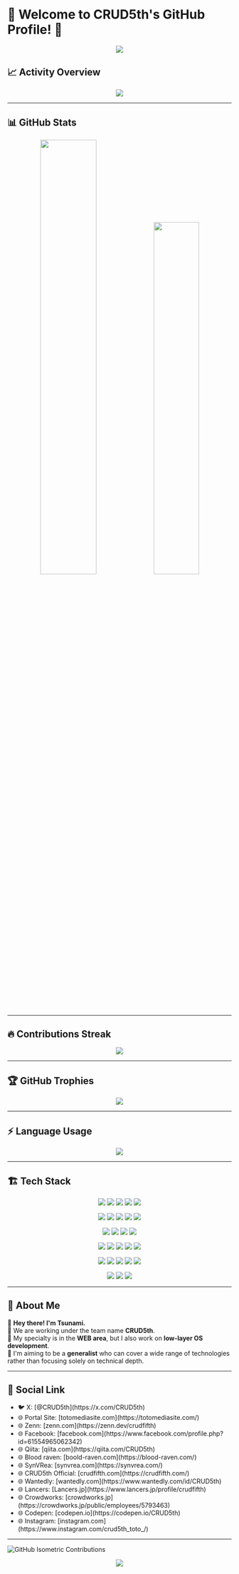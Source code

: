 # 🚀 Welcome to CRUD5th's GitHub Profile! 🚀

<p align="center">
  <img src="https://readme-typing-svg.herokuapp.com?font=Fira+Code&duration=4000&pause=500&color=F74C00&center=true&vCenter=true&width=500&height=50&lines=Hey+there!+I'm+Tsunami!;CRUD5th+Team+Lead;Generalist+%7C+Web+%26+OS+Dev+;Let's+Code+Something+Awesome!+%f0%9f%94%a5">
</p>

## 📈 **Activity Overview**
<p align="center">
  <img src="https://github-readme-activity-graph.vercel.app/graph?username=crudfifth&bg_color=000000&color=FF5555&line=FF5555&point=FFFFFF&area=true&hide_border=true">
</p>

---

## 📊 GitHub Stats
<p align="center">
  <img src="https://github-readme-stats.vercel.app/api?username=crudfifth&show_icons=true&theme=radical" width="50%">
  <img src="https://github-readme-stats.vercel.app/api/top-langs/?username=crudfifth&layout=compact&theme=tokyonight" width="45%">
</p>

---

## 🔥 Contributions Streak
<p align="center">
  <img src="https://github-readme-streak-stats.herokuapp.com/?user=crudfifth&theme=radical">
</p>

---

## 🏆 GitHub Trophies
<p align="center">
  <img src="https://github-profile-trophy.vercel.app/?username=crudfifth&theme=radical&margin-w=15">
</p>

---

## ⚡ **Language Usage**
<p align="center">
  <img src="https://github-readme-stats.vercel.app/api/top-langs/?username=crudfifth&layout=compact&theme=tokyonight">
</p>

---

## 🏗 **Tech Stack**
<p align="center">
  <img src="https://img.shields.io/badge/HTML-E34F26?style=for-the-badge&logo=html5&logoColor=white">
  <img src="https://img.shields.io/badge/CSS-1572B6?style=for-the-badge&logo=css3&logoColor=white">
  <img src="https://img.shields.io/badge/JavaScript-F7DF1E?style=for-the-badge&logo=javascript&logoColor=black">
  <img src="https://img.shields.io/badge/TypeScript-007ACC?style=for-the-badge&logo=typescript&logoColor=white">
  <img src="https://img.shields.io/badge/Vue.js-4FC08D?style=for-the-badge&logo=vuedotjs&logoColor=white">
</p>

<p align="center">
  <img src="https://img.shields.io/badge/Laravel-FF2D20?style=for-the-badge&logo=laravel&logoColor=white">
  <img src="https://img.shields.io/badge/PHP-777BB4?style=for-the-badge&logo=php&logoColor=white">
  <img src="https://img.shields.io/badge/React-61DAFB?style=for-the-badge&logo=react&logoColor=black">
  <img src="https://img.shields.io/badge/Node.js-339933?style=for-the-badge&logo=nodedotjs&logoColor=white">
  <img src="https://img.shields.io/badge/Rust-000000?style=for-the-badge&logo=rust&logoColor=white">
</p>

<p align="center">
  <img src="https://img.shields.io/badge/SonarQube-4E9BCD?style=for-the-badge&logo=sonarqube&logoColor=white">
  <img src="https://img.shields.io/badge/Storybook-FF4785?style=for-the-badge&logo=storybook&logoColor=white">
  <img src="https://img.shields.io/badge/MySQL-4479A1?style=for-the-badge&logo=mysql&logoColor=white">
  <img src="https://img.shields.io/badge/PostgreSQL-336791?style=for-the-badge&logo=postgresql&logoColor=white">
</p>

<p align="center">
  <img src="https://img.shields.io/badge/Java-007396?style=for-the-badge&logo=openjdk&logoColor=white">
  <img src="https://img.shields.io/badge/Ruby-CC342D?style=for-the-badge&logo=ruby&logoColor=white">
  <img src="https://img.shields.io/badge/Python-3776AB?style=for-the-badge&logo=python&logoColor=white">
  <img src="https://img.shields.io/badge/Spring-6DB33F?style=for-the-badge&logo=spring&logoColor=white">
  <img src="https://img.shields.io/badge/Ruby_on_Rails-CC0000?style=for-the-badge&logo=rubyonrails&logoColor=white">
</p>

<p align="center">
  <img src="https://img.shields.io/badge/Three.js-000000?style=for-the-badge&logo=threedotjs&logoColor=white">
  <img src="https://img.shields.io/badge/SOLID-007ACC?style=for-the-badge&logo=solid&logoColor=white">
  <img src="https://img.shields.io/badge/Django-092E20?style=for-the-badge&logo=django&logoColor=white">
  <img src="https://img.shields.io/badge/Linux-FCC624?style=for-the-badge&logo=linux&logoColor=black">
  <img src="https://img.shields.io/badge/Tor_Browser-7D4698?style=for-the-badge&logo=torbrowser&logoColor=white">
</p>

<p align="center">
  <img src="https://img.shields.io/badge/Unity-100000?style=for-the-badge&logo=unity&logoColor=white">
  <img src="https://img.shields.io/badge/Blender-F5792A?style=for-the-badge&logo=blender&logoColor=white">
  <img src="https://img.shields.io/badge/Svelte-FF3E00?style=for-the-badge&logo=svelte&logoColor=white">
</p>

---

## 🌊 About Me
👋 **Hey there! I'm Tsunami.**  
🔹 We are working under the team name **CRUD5th**.  
🔹 My specialty is in the **WEB area**, but I also work on **low-layer OS development**.  
🔹 I'm aiming to be a **generalist** who can cover a wide range of technologies  
rather than focusing solely on technical depth.  

---
## 📩 **Social Link**
<ul>
  <li>🐦 X: [@CRUD5th](https://x.com/CRUD5th)  </li>
  <li>🌐 Portal Site: [totomediasite.com](https://totomediasite.com/) </li>
  <li>🌐 Zenn: [zenn.com](https://zenn.dev/crudfifth)</li>
  <li>🌐 Facebook: [facebook.com](https://www.facebook.com/profile.php?id=61554965062342)  </li>
  <li>🌐 Qiita: [qiita.com](https://qiita.com/CRUD5th)  </li>
  <li>🌐 Blood raven: [boold-raven.com](https://blood-raven.com/)  </li>
  <li>🌐 SynVRea: [synvrea.com](https://synvrea.com/)  </li>
  <li>🌐 CRUD5th Official: [crudfifth.com](https://crudfifth.com/)  </li>
  <li>🌐 Wantedly: [wantedly.com](https://www.wantedly.com/id/CRUD5th)</li>
  <li>🌐 Lancers: [Lancers.jp](https://www.lancers.jp/profile/crudfifth)  </li>
  <li>🌐 Crowdworks: [crowdworks.jp](https://crowdworks.jp/public/employees/5793463)</li>
  <li>🌐 Codepen: [codepen.io](https://codepen.io/CRUD5th)  </li>
  <li>🌐 Instagram: [instagram.com](https://www.instagram.com/crud5th_toto_/)  </li>
</ul>

---
![GitHub Isometric Contributions](https://github.com/crudfifth/isometric-contributions/blob/main/output.svg)
<p align="center">
  <img src="https://raw.githubusercontent.com/crudfifth/github-profile-3d-contrib/main/profile-3d-contrib.svg">
</p>
